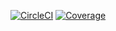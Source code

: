[![CircleCI](https://circleci.com/gh/luketn/aws-lambda-app.svg?style=svg)](https://circleci.com/gh/luketn/aws-lambda-app)
[![Coverage]( https://circleci.com/api/v1.1/project/github/luketn/aws-lambda-app/latest/artifacts/0/coverage.svg
)]( https://circleci.com/api/v1.1/project/github/luketn/aws-lambda-app/latest/artifacts/0/coverage/index.html
)
